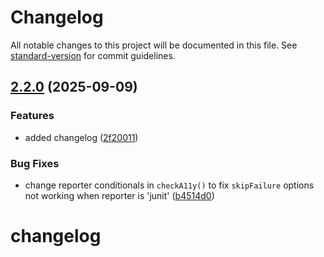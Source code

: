 # Changelog

All notable changes to this project will be documented in this file. See [standard-version](https://github.com/conventional-changelog/standard-version) for commit guidelines.

## [2.2.0](https://github.com/abhinaba-ghosh/axe-playwright/compare/v2.1.0...v2.2.0) (2025-09-09)


### Features

* added changelog ([2f20011](https://github.com/abhinaba-ghosh/axe-playwright/commit/2f2001164befa5bb708e694242e1b76212f211ce))


### Bug Fixes

* change reporter conditionals in `checkA11y()` to fix `skipFailure` options not working when reporter is 'junit' ([b4514d0](https://github.com/abhinaba-ghosh/axe-playwright/commit/b4514d043ed747ab7079241f3dbb3670e12ce2f0))

# changelog
